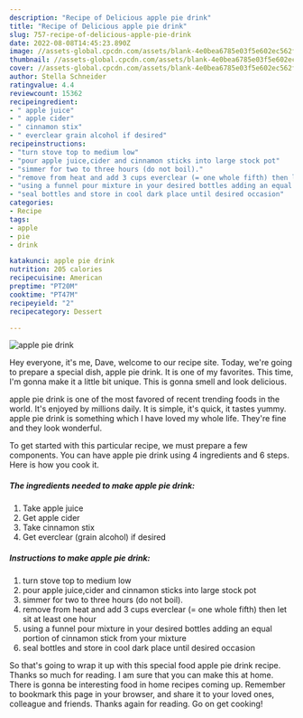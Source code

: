 ```yaml
---
description: "Recipe of Delicious apple pie drink"
title: "Recipe of Delicious apple pie drink"
slug: 757-recipe-of-delicious-apple-pie-drink
date: 2022-08-08T14:45:23.890Z
image: //assets-global.cpcdn.com/assets/blank-4e0bea6785e03f5e602ec562f230caae08da540cada707380b4fe1bbebba43da.png
thumbnail: //assets-global.cpcdn.com/assets/blank-4e0bea6785e03f5e602ec562f230caae08da540cada707380b4fe1bbebba43da.png
cover: //assets-global.cpcdn.com/assets/blank-4e0bea6785e03f5e602ec562f230caae08da540cada707380b4fe1bbebba43da.png
author: Stella Schneider
ratingvalue: 4.4
reviewcount: 15362
recipeingredient:
- " apple juice"
- " apple cider"
- " cinnamon stix"
- " everclear grain alcohol if desired"
recipeinstructions:
- "turn stove top to medium low"
- "pour apple juice,cider and cinnamon sticks into large stock pot"
- "simmer for two to three hours (do not boil)."
- "remove from heat and add 3 cups everclear (= one whole fifth) then let sit at least one hour"
- "using a funnel pour mixture in your desired bottles adding an equal portion of cinnamon stick from your mixture"
- "seal bottles and store in cool dark place until desired occasion"
categories:
- Recipe
tags:
- apple
- pie
- drink

katakunci: apple pie drink 
nutrition: 205 calories
recipecuisine: American
preptime: "PT20M"
cooktime: "PT47M"
recipeyield: "2"
recipecategory: Dessert

---
```



![apple pie drink](//assets-global.cpcdn.com/assets/blank-4e0bea6785e03f5e602ec562f230caae08da540cada707380b4fe1bbebba43da.png)

Hey everyone, it's me, Dave, welcome to our recipe site. Today, we're going to prepare a special dish, apple pie drink. It is one of my favorites. This time, I'm gonna make it a little bit unique. This is gonna smell and look delicious.



apple pie drink is one of the most favored of recent trending foods in the world. It's enjoyed by millions daily. It is simple, it's quick, it tastes yummy. apple pie drink is something which I have loved my whole life. They're fine and they look wonderful.


To get started with this particular recipe, we must prepare a few components. You can have apple pie drink using 4 ingredients and 6 steps. Here is how you cook it.

<!--inarticleads1-->

##### The ingredients needed to make apple pie drink:

1. Take  apple juice
1. Get  apple cider
1. Take  cinnamon stix
1. Get  everclear (grain alcohol) if desired




<!--inarticleads2-->

##### Instructions to make apple pie drink:

1. turn stove top to medium low
1. pour apple juice,cider and cinnamon sticks into large stock pot
1. simmer for two to three hours (do not boil).
1. remove from heat and add 3 cups everclear (= one whole fifth) then let sit at least one hour
1. using a funnel pour mixture in your desired bottles adding an equal portion of cinnamon stick from your mixture
1. seal bottles and store in cool dark place until desired occasion




So that's going to wrap it up with this special food apple pie drink recipe. Thanks so much for reading. I am sure that you can make this at home. There is gonna be interesting food in home recipes coming up. Remember to bookmark this page in your browser, and share it to your loved ones, colleague and friends. Thanks again for reading. Go on get cooking!
